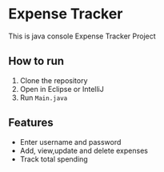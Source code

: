# Expense Tracker
This is java console Expense Tracker Project
## How to run
1. Clone the repository
2. Open in Eclipse or IntelliJ
3. Run `Main.java`
## Features
- Enter username and password 
- Add, view,update and delete expenses
- Track total spending
